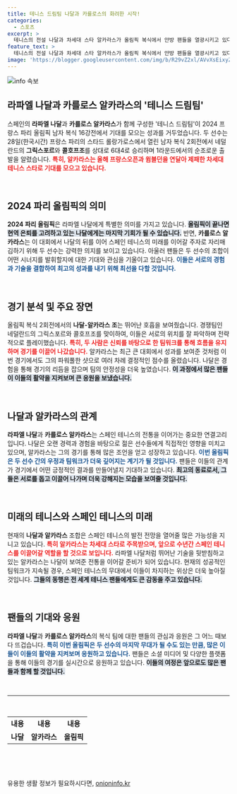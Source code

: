```yaml
---
title: 테니스 드림팀 나달과 카를로스의 화려한 시작!
categories:
  - 스포츠
excerpt: >
  테니스의 전설 나달과 차세대 스타 알카라스가 올림픽 복식에서 안방 팬들을 열광시키고 있다! 16강 진출의 짜릿한 순간, 두 선수의 조합이 만들어낼 기적의 순간을 만나보세요!
feature_text: >
  테니스의 전설 나달과 차세대 스타 알카라스가 올림픽 복식에서 안방 팬들을 열광시키고 있다! 16강 진출의 짜릿한 순간, 두 선수의 조합이 만들어낼 기적의 순간을 만나보세요!
image: 'https://blogger.googleusercontent.com/img/b/R29vZ2xl/AVvXsEixyZcFfHzMRdzZMjFBmAUKJYCLCGyLL1o632UiGVXcaFdKo_bkvkuCioo0uUKlGfBVcT3P84aROyZIXSBEx3Aw5nCQ3pTgDom1WDC4m8eifvWiAmWEEVb4x6G_l8C0QH225ldMjyaFvpxGEBGNO37VmDTDMHGhJPq73UglMfDca1-0aw/s1600/blogspot.png'
---
```


<p><img src="https://blogger.googleusercontent.com/img/b/R29vZ2xl/AVvXsEixyZcFfHzMRdzZMjFBmAUKJYCLCGyLL1o632UiGVXcaFdKo_bkvkuCioo0uUKlGfBVcT3P84aROyZIXSBEx3Aw5nCQ3pTgDom1WDC4m8eifvWiAmWEEVb4x6G_l8C0QH225ldMjyaFvpxGEBGNO37VmDTDMHGhJPq73UglMfDca1-0aw/s1600/blogspot.png" alt="info 속보" /></p>

<h2 data-ke-size="size26">라파엘 나달과 카를로스 알카라스의 '테니스 드림팀'</h2>

<p data-ke-size="size16">스페인의 <b>라파엘 나달</b>과 <b>카를로스 알카라스</b>가 함께 구성한 '테니스 드림팀'이 2024 프랑스 파리 올림픽 남자 복식 16강전에서 기대를 모으는 성과를 거두었습니다. 두 선수는 28일(한국시간) 프랑스 파리의 스타드 롤랑가로스에서 열린 남자 복식 2회전에서 네덜란드의 <b>그릭스포르</b>와 <b>콜호프조</b>를 상대로 6대4로 승리하며 1라운드에서의 순조로운 출발을 알렸습니다. <b><span style="color: #ee2323;">특히, 알카라스는 올해 프랑스오픈과 윔블던을 연달아 제패한 차세대 테니스 스타로 기대를 모으고 있습니다.</span></b></p>

<p data-ke-size="size16">&nbsp;</p>

<h2 data-ke-size="size26">2024 파리 올림픽의 의미</h2>

<p data-ke-size="size16"><b>2024 파리 올림픽</b>은 라파엘 나달에게 특별한 의미를 가지고 있습니다. <b><span style="background-color: #21538527;">올림픽이 끝나면 현역 은퇴를 고려하고 있는 나달에게는 마지막 기회가 될 수 있습니다.</span></b> 반면, <b>카를로스 알카라스</b>는 이 대회에서 나달의 뒤를 이어 스페인 테니스의 미래를 이어갈 주자로 자리매김하기 위해 두 선수는 강력한 의지를 보이고 있습니다. 아울러 팬들은 두 선수의 조합이 어떤 시너지를 발휘할지에 대한 기대와 관심을 기울이고 있습니다. <b><span style="color: #1a5490;">이들은 서로의 경험과 기술을 결합하여 최고의 성과를 내기 위해 최선을 다할 것입니다.</span></b></p>

<p data-ke-size="size16">&nbsp;</p>

<h2 data-ke-size="size26">경기 분석 및 주요 장면</h2>

<p data-ke-size="size16">올림픽 복식 2회전에서의 <b>나달-알카라스 조</b>는 뛰어난 호흡을 보여줬습니다. 경쟁팀인 네덜란드의 그릭스포르와 콜호프조를 맞이하여, 이들은 서로의 위치를 잘 파악하며 전략적으로 플레이했습니다. <b><span style="color: #ee2323;">특히, 두 사람은 신뢰를 바탕으로 한 팀워크를 통해 흐름을 유지하며 경기를 이끌어 나갔습니다.</span></b> 알카라스는 최근 큰 대회에서 성과를 보여준 것처럼 이번 경기에서도 그의 파워풀한 샷으로 여러 차례 결정적인 점수를 올렸습니다. 나달은 경험을 통해 경기의 리듬을 잡으며 팀의 안정성을 더욱 높였습니다. <b><span style="background-color: #21538527;">이 과정에서 많은 팬들이 이들의 활약을 지켜보며 큰 응원을 보냈습니다.</span></b></p>

<p data-ke-size="size16">&nbsp;</p>

<h2 data-ke-size="size26">나달과 알카라스의 관계</h2>

<p data-ke-size="size16"><b>라파엘 나달</b>과 <b>카를로스 알카라스</b>는 스페인 테니스의 전통을 이어가는 중요한 연결고리입니다. 나달은 오랜 경력과 경험을 바탕으로 젊은 선수들에게 직접적인 영향을 미치고 있으며, 알카라스는 그의 경기를 통해 많은 조언을 얻고 성장하고 있습니다. <b><span style="color: #1a5490;">이번 올림픽은 두 선수 간의 우정과 팀워크가 더욱 깊어지는 계기가 될 것입니다.</span></b> 팬들은 이들의 관계가 경기에서 어떤 긍정적인 결과를 만들어낼지 기대하고 있습니다. <b><span style="background-color: #21538527;">최고의 동료로서, 그들은 서로를 돕고 이끌어 나가며 더욱 강해지는 모습을 보여줄 것입니다.</span></b></p>

<p data-ke-size="size16">&nbsp;</p>

<h2 data-ke-size="size26">미래의 테니스와 스페인 테니스의 미래</h2>

<p data-ke-size="size16">현재의 <b>나달과 알카라스</b> 조합은 스페인 테니스의 발전 전망을 열어줄 많은 가능성을 지니고 있습니다. <b><span style="color: #ee2323;">특히 알카라스는 차세대 스타로 주목받으며, 앞으로 수년간 스페인 테니스를 이끌어갈 역할을 할 것으로 보입니다.</span></b> 라파엘 나달처럼 뛰어난 기술을 뒷받침하고 있는 알카라스는 나달이 보여준 전통을 이어갈 준비가 되어 있습니다. 현재의 성공적인 팀워크가 지속될 경우, 스페인 테니스의 무대에서 이들이 차지하는 위상은 더욱 높아질 것입니다. <b><span style="background-color: #21538527;">그들의 동행은 전 세계 테니스 팬들에게도 큰 감동을 주고 있습니다.</span></b></p>

<p data-ke-size="size16">&nbsp;</p>

<h2 data-ke-size="size26">팬들의 기대와 응원</h2>

<p data-ke-size="size16"><b>라파엘 나달</b>과 <b>카를로스 알카라스</b>의 복식 팀에 대한 팬들의 관심과 응원은 그 어느 때보다 뜨겁습니다. <b><span style="color: #1a5490;">특히 이번 올림픽은 두 선수의 마지막 무대가 될 수도 있는 만큼, 많은 이들이 이들의 활약을 지켜보며 응원하고 있습니다.</span></b> 팬들은 소셜 미디어 및 다양한 플랫폼을 통해 이들의 경기를 실시간으로 응원하고 있습니다. <b><span style="background-color: #21538527;">이들의 여정은 앞으로도 많은 팬들과 함께 할 것입니다.</span></b></p>

<p data-ke-size="size16">&nbsp;</p>

<hr/>

<p data-ke-size="size16">&nbsp;</p>

<table style="width: 100%; border-collapse: collapse;">
<tr>
<td style="text-align: center; height: 17px;"><b>내용</b></td>
<td style="text-align: center; height: 17px;"><b>내용</b></td>
<td style="text-align: center; height: 17px;"><b>내용</b></td>
</tr>
<tr>
<td style="text-align: center; height: 17px;"><b>나달</b></td>
<td style="text-align: center; height: 17px;"><b>알카라스</b></td>
<td style="text-align: center; height: 17px;"><b>올림픽</b></td>
</tr>
</table>

<p data-ke-size="size16">&nbsp;</p>

<p data-ke-size="size16">&nbsp;</p>
유용한 생활 정보가 필요하시다면, <a href="https://onioninfo.kr" rel="dofollow">onioninfo.kr</a>


